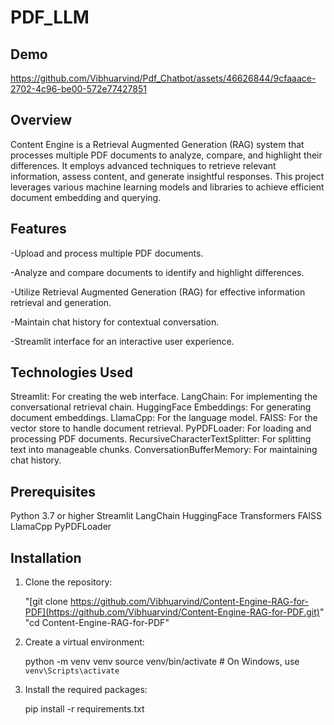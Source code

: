 # PDF_LLM

## Demo

https://github.com/Vibhuarvind/Pdf_Chatbot/assets/46626844/9cfaaace-2702-4c96-be00-572e77427851

## Overview

Content Engine is a Retrieval Augmented Generation (RAG) system that processes multiple PDF documents to analyze, compare, and highlight their differences. It employs advanced techniques to retrieve relevant information, assess content, and generate insightful responses. This project leverages various machine learning models and libraries to achieve efficient document embedding and querying.

## Features

-Upload and process multiple PDF documents.

-Analyze and compare documents to identify and highlight differences.

-Utilize Retrieval Augmented Generation (RAG) for effective information retrieval and generation.

-Maintain chat history for contextual conversation.

-Streamlit interface for an interactive user experience.

## Technologies Used

Streamlit: For creating the web interface.
LangChain: For implementing the conversational retrieval chain.
HuggingFace Embeddings: For generating document embeddings.
LlamaCpp: For the language model.
FAISS: For the vector store to handle document retrieval.
PyPDFLoader: For loading and processing PDF documents.
RecursiveCharacterTextSplitter: For splitting text into manageable chunks.
ConversationBufferMemory: For maintaining chat history.

## Prerequisites

Python 3.7 or higher
Streamlit
LangChain
HuggingFace Transformers
FAISS
LlamaCpp
PyPDFLoader

## Installation
1. Clone the repository:

   "[git clone https://github.com/Vibhuarvind/Content-Engine-RAG-for-PDF](https://github.com/Vibhuarvind/Content-Engine-RAG-for-PDF.git)"
   "cd Content-Engine-RAG-for-PDF"

2. Create a virtual environment:

    python -m venv venv
    source venv/bin/activate  # On Windows, use `venv\Scripts\activate`

3. Install the required packages:

    pip install -r requirements.txt
